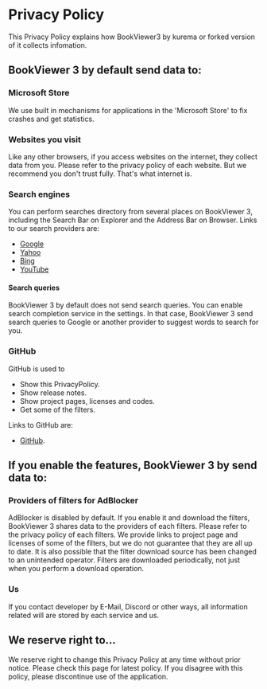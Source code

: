 # Privacy Policy
This Privacy Policy explains how BookViewer3 by kurema or forked version of it collects infomation.

## BookViewer 3 by default send data to:
### Microsoft Store
We use built in mechanisms for applications in the 'Microsoft Store' to fix crashes and get statistics.

### Websites you visit
Like any other browsers, if you access websites on the internet, they collect data from you. Please refer to the privacy policy of each website.
But we recommend you don't trust fully. That's what internet is.

### Search engines
You can perform searches directory from several places on BookViewer 3, including the Search Bar on Explorer and the Address Bar on Browser. Links to our search providers are:

* [Google](https://policies.google.com/privacy)
* [Yahoo](https://legal.yahoo.com/us/en/yahoo/privacy/index.html)
* [Bing](https://privacy.microsoft.com/privacystatement)
* [YouTube](https://support.google.com/youtube/answer/7671399)

#### Search queries
BookViewer 3 by default does not send search queries. You can enable search completion service in the settings. In that case, BookViewer 3 send search queries to Google or another provider to suggest words to search for you.

### GitHub
GitHub is used to

* Show this PrivacyPolicy.
* Show release notes.
* Show project pages, licenses and codes.
* Get some of the filters.

Links to GitHub are:

* [GitHub](https://docs.github.com/site-policy/privacy-policies/github-privacy-statement).

## If you enable the features, BookViewer 3 by send data to:
### Providers of filters for AdBlocker
AdBlocker is disabled by default. If you enable it and download the filters, BookViewer 3 shares data to the providers of each filters. Please refer to the privacy policy of each filters.
We provide links to project page and licenses of some of the filters, but we do not guarantee that they are all up to date. It is also possible that the filter download source has been changed to an unintended operator.
Filters are downloaded periodically, not just when you perform a download operation.

### Us
If you contact developer by E-Mail, Discord or other ways, all information related will are stored by each service and us.

## We reserve right to...
We reserve right to change this Privacy Policy at any time without prior notice. Please check this page for latest policy. If you disagree with this policy, please discontinue use of the application.
